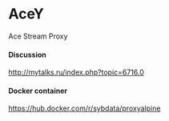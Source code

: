 # AceY

Ace Stream Proxy

#### Discussion
http://mytalks.ru/index.php?topic=6716.0

#### Docker container
https://hub.docker.com/r/sybdata/proxyalpine

